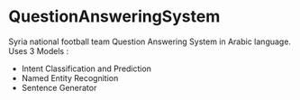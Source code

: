 # QuestionAnsweringSystem
Syria national football team Question Answering System in Arabic language.
Uses 3 Models : 
<ul>
  <li>Intent Classification and Prediction</li>
  <li>Named Entity Recognition</li>
  <li>Sentence Generator</li>
  </ul>

